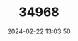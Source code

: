 ---
title: "34968"
category: "Magnolia baillonii"
draft: false
date: 2024-02-22 13:03:50
languages:
  Thai: ["Champi Pa", "Chumpi", "Champa Pa"]
  Chinese: ["Heguo Mu"]
---